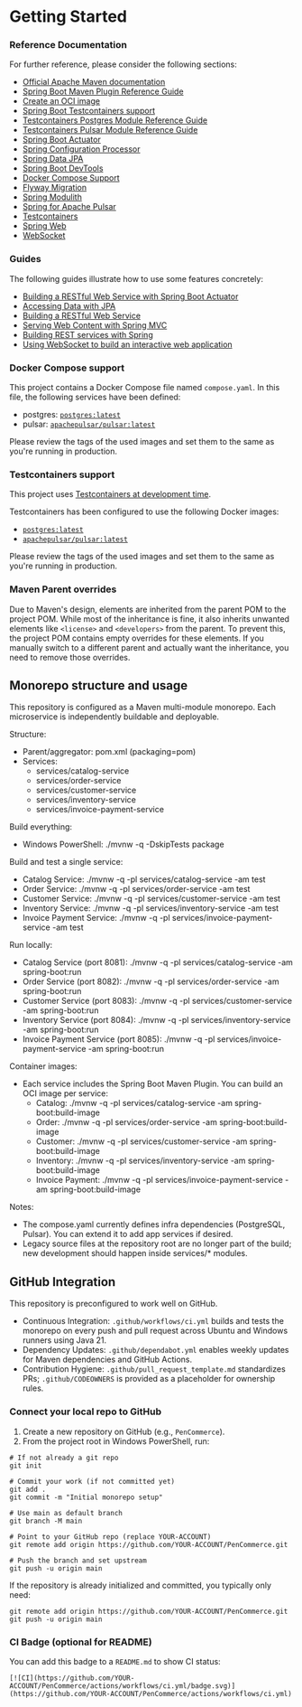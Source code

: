 # Getting Started

### Reference Documentation

For further reference, please consider the following sections:

* [Official Apache Maven documentation](https://maven.apache.org/guides/index.html)
* [Spring Boot Maven Plugin Reference Guide](https://docs.spring.io/spring-boot/3.5.6/maven-plugin)
* [Create an OCI image](https://docs.spring.io/spring-boot/3.5.6/maven-plugin/build-image.html)
* [Spring Boot Testcontainers support](https://docs.spring.io/spring-boot/3.5.6/reference/testing/testcontainers.html#testing.testcontainers)
* [Testcontainers Postgres Module Reference Guide](https://java.testcontainers.org/modules/databases/postgres/)
* [Testcontainers Pulsar Module Reference Guide](https://java.testcontainers.org/modules/pulsar/)
* [Spring Boot Actuator](https://docs.spring.io/spring-boot/3.5.6/reference/actuator/index.html)
* [Spring Configuration Processor](https://docs.spring.io/spring-boot/3.5.6/specification/configuration-metadata/annotation-processor.html)
* [Spring Data JPA](https://docs.spring.io/spring-boot/3.5.6/reference/data/sql.html#data.sql.jpa-and-spring-data)
* [Spring Boot DevTools](https://docs.spring.io/spring-boot/3.5.6/reference/using/devtools.html)
* [Docker Compose Support](https://docs.spring.io/spring-boot/3.5.6/reference/features/dev-services.html#features.dev-services.docker-compose)
* [Flyway Migration](https://docs.spring.io/spring-boot/3.5.6/how-to/data-initialization.html#howto.data-initialization.migration-tool.flyway)
* [Spring Modulith](https://docs.spring.io/spring-modulith/reference/)
* [Spring for Apache Pulsar](https://docs.spring.io/spring-boot/3.5.6/reference/messaging/pulsar.html)
* [Testcontainers](https://java.testcontainers.org/)
* [Spring Web](https://docs.spring.io/spring-boot/3.5.6/reference/web/servlet.html)
* [WebSocket](https://docs.spring.io/spring-boot/3.5.6/reference/messaging/websockets.html)

### Guides

The following guides illustrate how to use some features concretely:

* [Building a RESTful Web Service with Spring Boot Actuator](https://spring.io/guides/gs/actuator-service/)
* [Accessing Data with JPA](https://spring.io/guides/gs/accessing-data-jpa/)
* [Building a RESTful Web Service](https://spring.io/guides/gs/rest-service/)
* [Serving Web Content with Spring MVC](https://spring.io/guides/gs/serving-web-content/)
* [Building REST services with Spring](https://spring.io/guides/tutorials/rest/)
* [Using WebSocket to build an interactive web application](https://spring.io/guides/gs/messaging-stomp-websocket/)

### Docker Compose support

This project contains a Docker Compose file named `compose.yaml`.
In this file, the following services have been defined:

* postgres: [`postgres:latest`](https://hub.docker.com/_/postgres)
* pulsar: [`apachepulsar/pulsar:latest`](https://hub.docker.com/r/apachepulsar/pulsar)

Please review the tags of the used images and set them to the same as you're running in production.

### Testcontainers support

This project
uses [Testcontainers at development time](https://docs.spring.io/spring-boot/3.5.6/reference/features/dev-services.html#features.dev-services.testcontainers).

Testcontainers has been configured to use the following Docker images:

* [`postgres:latest`](https://hub.docker.com/_/postgres)
* [`apachepulsar/pulsar:latest`](https://hub.docker.com/r/apachepulsar/pulsar)

Please review the tags of the used images and set them to the same as you're running in production.

### Maven Parent overrides

Due to Maven's design, elements are inherited from the parent POM to the project POM.
While most of the inheritance is fine, it also inherits unwanted elements like `<license>` and `<developers>` from the
parent.
To prevent this, the project POM contains empty overrides for these elements.
If you manually switch to a different parent and actually want the inheritance, you need to remove those overrides.


## Monorepo structure and usage

This repository is configured as a Maven multi-module monorepo. Each microservice is independently buildable and deployable.

Structure:
- Parent/aggregator: pom.xml (packaging=pom)
- Services:
  - services/catalog-service
  - services/order-service
  - services/customer-service
  - services/inventory-service
  - services/invoice-payment-service

Build everything:
- Windows PowerShell: ./mvnw -q -DskipTests package

Build and test a single service:
- Catalog Service:          ./mvnw -q -pl services/catalog-service -am test
- Order Service:            ./mvnw -q -pl services/order-service -am test
- Customer Service:         ./mvnw -q -pl services/customer-service -am test
- Inventory Service:        ./mvnw -q -pl services/inventory-service -am test
- Invoice Payment Service:  ./mvnw -q -pl services/invoice-payment-service -am test

Run locally:
- Catalog Service (port 8081):          ./mvnw -q -pl services/catalog-service -am spring-boot:run
- Order Service (port 8082):            ./mvnw -q -pl services/order-service -am spring-boot:run
- Customer Service (port 8083):         ./mvnw -q -pl services/customer-service -am spring-boot:run
- Inventory Service (port 8084):        ./mvnw -q -pl services/inventory-service -am spring-boot:run
- Invoice Payment Service (port 8085):  ./mvnw -q -pl services/invoice-payment-service -am spring-boot:run

Container images:
- Each service includes the Spring Boot Maven Plugin. You can build an OCI image per service:
  - Catalog:               ./mvnw -q -pl services/catalog-service -am spring-boot:build-image
  - Order:                 ./mvnw -q -pl services/order-service -am spring-boot:build-image
  - Customer:              ./mvnw -q -pl services/customer-service -am spring-boot:build-image
  - Inventory:             ./mvnw -q -pl services/inventory-service -am spring-boot:build-image
  - Invoice Payment:       ./mvnw -q -pl services/invoice-payment-service -am spring-boot:build-image

Notes:
- The compose.yaml currently defines infra dependencies (PostgreSQL, Pulsar). You can extend it to add app services if desired.
- Legacy source files at the repository root are no longer part of the build; new development should happen inside services/* modules.



## GitHub Integration

This repository is preconfigured to work well on GitHub.

- Continuous Integration: `.github/workflows/ci.yml` builds and tests the monorepo on every push and pull request across Ubuntu and Windows runners using Java 21.
- Dependency Updates: `.github/dependabot.yml` enables weekly updates for Maven dependencies and GitHub Actions.
- Contribution Hygiene: `.github/pull_request_template.md` standardizes PRs; `.github/CODEOWNERS` is provided as a placeholder for ownership rules.

### Connect your local repo to GitHub

1) Create a new repository on GitHub (e.g., `PenCommerce`).
2) From the project root in Windows PowerShell, run:

```
# If not already a git repo
git init

# Commit your work (if not committed yet)
git add .
git commit -m "Initial monorepo setup"

# Use main as default branch
git branch -M main

# Point to your GitHub repo (replace YOUR-ACCOUNT)
git remote add origin https://github.com/YOUR-ACCOUNT/PenCommerce.git

# Push the branch and set upstream
git push -u origin main
```

If the repository is already initialized and committed, you typically only need:

```
git remote add origin https://github.com/YOUR-ACCOUNT/PenCommerce.git
git push -u origin main
```

### CI Badge (optional for README)

You can add this badge to a `README.md` to show CI status:

```
[![CI](https://github.com/YOUR-ACCOUNT/PenCommerce/actions/workflows/ci.yml/badge.svg)](https://github.com/YOUR-ACCOUNT/PenCommerce/actions/workflows/ci.yml)
```
